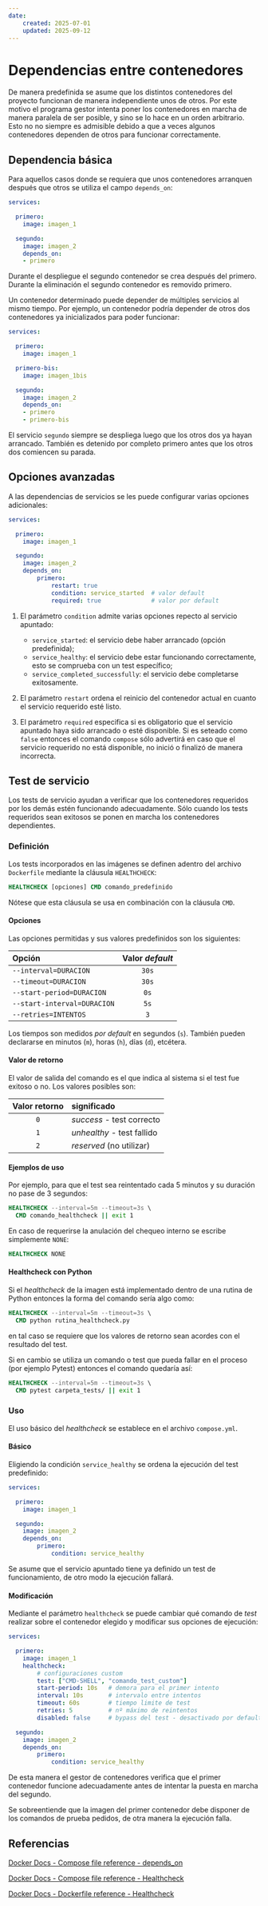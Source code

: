 ```yaml
---
date:
    created: 2025-07-01
    updated: 2025-09-12
---
```


# Dependencias entre contenedores

De manera predefinida
se asume que los distintos contenedores del proyecto
funcionan de manera independiente unos de otros.
Por este motivo el programa gestor
intenta poner los contenedores en marcha
de manera paralela de ser posible,
y sino se lo hace en un orden arbitrario.
Esto no no siempre es admisible
debido a que a veces
algunos contenedores dependen de otros
para funcionar correctamente.



## Dependencia básica


Para aquellos casos donde se requiera
que unos contenedores arranquen después que otros
se utiliza el campo
`depends_on`:


```yaml title="compose.yml - dependencia (simple)"
services:

  primero:
    image: imagen_1

  segundo:
    image: imagen_2
    depends_on: 
    - primero
```

Durante el despliegue
el segundo contenedor
se crea después del primero.
Durante la eliminación
el segundo contenedor
es removido primero.

<!-- 
El diagrama de tiempos
toma una forma como esta:

```mermaid
gantt
    title Dependencia simple
    dateFormat X
    axisFormat %s
    tickInterval 1day

    section primero
    arranque   : 0, 4
    section primero
    funcionamiento   : 4, 15
    section primero
    parada  : 15, 18

    section segundo
    arranque   : 4, 6
    section segundo
    funcionamiento   : 6, 13
    section segundo
    parada  : 13, 15
```
-->

Un contenedor determinado puede depender 
de múltiples servicios al mismo tiempo.
Por ejemplo, un contenedor podría depender
de otros dos contenedores ya inicializados
para poder funcionar:


```yaml title="compose.yml - dependencia (múltiple)"
services:

  primero:
    image: imagen_1

  primero-bis:
    image: imagen_1bis

  segundo:
    image: imagen_2
    depends_on: 
    - primero
    - primero-bis
```
<!-- 
entonces el diagrama de tiempos
del arranque toma una forma como ésta:

```mermaid
gantt
    title Dependencia múltiple
    dateFormat X
    axisFormat %s

    tickInterval 1day
    
    section primero
    arranque   : 0, 4
    section primero
    funcionamiento   : 4, 15
    section primero
    parada  : 15, 18

    section primero_bis
    arranque   : 1, 3
    section primero_bis
    funcionamiento   : 3, 15
    section primero_bis
    parada  : 15, 17

    section segundo
    arranque   : 4, 6
    section segundo
    funcionamiento   : 6, 13
    section segundo
    parada  : 13, 15
```
 -->

El servicio `segundo` siempre
se despliega luego que los otros dos
ya hayan arrancado.
También es detenido por completo primero
antes que los otros dos comiencen su parada.




## Opciones avanzadas

A las dependencias de servicios
se les puede configurar varias opciones adicionales:

```yaml title="compose.yml - dependencia (avanzado)"
services:

  primero:
    image: imagen_1

  segundo:
    image: imagen_2
    depends_on: 
        primero:
            restart: true
            condition: service_started  # valor default
            required: true              # valor por default
```

1. El parámetro `condition` admite varias opciones
repecto al servicio apuntado:

    - `service_started`: el servicio debe haber arrancado
    (opción predefinida);
    - `service_healthy`: el servicio debe estar funcionando correctamente, esto se comprueba con un test específico;
    - `service_completed_successfully`: el servicio debe completarse exitosamente.

2. El parámetro `restart` ordena el reinicio del contenedor actual
en cuanto el servicio requerido esté listo.

3. El parámetro `required` especifica si es obligatorio
que el servicio apuntado haya sido arrancado o esté disponible.
Si es seteado como `false` entonces 
el comando `compose` sólo advertirá en caso
que el servicio requerido no está disponible,
no inició o finalizó de manera incorrecta.



## Test de servicio

Los tests de servicio ayudan
a verificar que los contenedores
requeridos por los demás estén funcionando adecuadamente.
Sólo cuando los tests requeridos sean exitosos
se ponen en marcha los contenedores dependientes.


### Definición

Los tests incorporados en las imágenes
se definen adentro del archivo `Dockerfile`
mediante la cláusula `HEALTHCHECK`:

```dockerfile title="Dockerfile - definir healthcheck"
HEALTHCHECK [opciones] CMD comando_predefinido
```
Nótese que esta cláusula
se usa en combinación con la cláusula `CMD`.

#### Opciones

Las opciones permitidas
y sus valores predefinidos
son los siguientes:

| Opción | Valor *default* |
|:---|:---:|
| `--interval=DURACION` |  `30s` |
| `--timeout=DURACION`  |  `30s` |
| `--start-period=DURACION`   | `0s` |
| `--start-interval=DURACION` | `5s` |
| `--retries=INTENTOS` | `3` |

Los tiempos son medidos *por default* en segundos (`s`).
También pueden declararse en minutos (`m`),
horas (`h`), días (`d`),
etcétera.


#### Valor de retorno

El valor de salida del comando es el que indica al sistema
si el test fue exitoso o no.
Los valores posibles son:


|Valor retorno| significado|
|:---:|:---|
|`0`| *success* - test correcto |
|`1`| *unhealthy* - test fallido |
|`2`| *reserved*  (no utilizar) | 


#### Ejemplos de uso

Por ejemplo, 
para que el test sea reintentado cada 5 minutos
y su duración no pase de 3 segundos:

```dockerfile title="Dockerfile - definir healthcheck (ejemplo)"
HEALTHCHECK --interval=5m --timeout=3s \
  CMD comando_healthcheck || exit 1
```


En caso de requerirse la anulación del chequeo interno
se escribe simplemente `NONE`:

```dockerfile title="Dockerfile - healthcheck bypasseado"
HEALTHCHECK NONE
```

#### Healthcheck con Python

Si el *healthcheck* de la imagen
está implementado dentro de una rutina de Python
entonces la forma del comando sería algo como:

```dockerfile title="Dockerfile - healthcheck en Python"
HEALTHCHECK --interval=5m --timeout=3s \
  CMD python rutina_healthcheck.py
```

en tal caso se requiere
que los valores de retorno
sean acordes con el resultado del test.

Si en cambio se utiliza un comando o test
que pueda fallar en el proceso
(por ejemplo Pytest)
entonces el comando quedaría así:

```dockerfile title="Dockerfile - healthcheck (otros comandos)"
HEALTHCHECK --interval=5m --timeout=3s \
  CMD pytest carpeta_tests/ || exit 1
```



### Uso 



El uso básico del *healthcheck*
se establece en el archivo `compose.yml`.


#### Básico

Eligiendo la condición `service_healthy`
se ordena la ejecución del test predefinido:

```yaml title="compose.yml - con healthcheck (default)" hl_lines="8-10"
services:

  primero:
    image: imagen_1

  segundo:
    image: imagen_2
    depends_on: 
        primero:
            condition: service_healthy  
```

Se asume que el servicio apuntado 
tiene ya definido un test de funcionamiento,
de otro modo la ejecución fallará.



<!-- #### Sobreescribir chequeos -->

#### Modificación


Mediante el parámetro `healthcheck`
se puede cambiar
qué comando de *test* realizar
sobre el contenedor elegido
y modificar sus opciones de ejecución:

```yaml title="compose.yml - con healthcheck (custom)" hl_lines="5-12"
services:

  primero:
    image: imagen_1         
    healthcheck:
        # configuraciones custom
        test: ["CMD-SHELL", "comando_test_custom"]
        start-period: 10s   # demora para el primer intento
        interval: 10s       # intervalo entre intentos
        timeout: 60s        # tiempo limite de test
        retries: 5          # nº máximo de reintentos  
        disabled: false     # bypass del test - desactivado por default

  segundo:
    image: imagen_2
    depends_on: 
        primero:
            condition: service_healthy  
```

De esta manera el gestor de contenedores verifica
que el primer contenedor funcione adecuadamente
antes de intentar la puesta en marcha del segundo.

Se sobreentiende que la imagen del primer contenedor
debe disponer de los comandos de prueba pedidos,
de otra manera la ejecución falla.

<!-- 
### Chequeo por *default*
 -->





## Referencias


[Docker Docs - Compose file reference - depends_on](https://docs.docker.com/reference/compose-file/services/#depends_on)


[Docker Docs - Compose file reference - Healthcheck](https://docs.docker.com/reference/compose-file/services/#healthcheck)

[Docker Docs - Dockerfile reference - Healthcheck](https://docs.docker.com/reference/dockerfile/#healthcheck)
